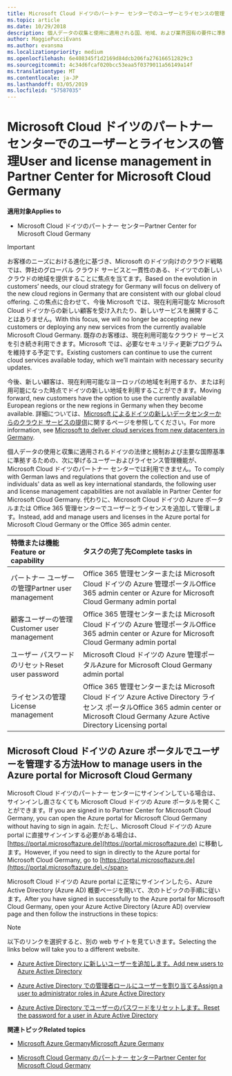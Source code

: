 ```yaml
---
title: Microsoft Cloud ドイツのパートナー センターでのユーザーとライセンスの管理 | Microsoft Cloud ドイツのパートナー センター
ms.topic: article
ms.date: 10/29/2018
description: 個人データの収集と使用に適用される国、地域、および業界固有の要件に準拠するためのユーザー管理機能が、Microsoft Cloud ドイツのパートナー センターでは利用できません。 代わりに、Microsoft Cloud ドイツの Azure ポータルでユーザーを追加および管理します。
author: MaggiePucciEvans
ms.author: evansma
ms.localizationpriority: medium
ms.openlocfilehash: 6e408345f1d2169d84dcb206fa276166512829c3
ms.sourcegitcommit: 4c34d6fcaf020bcc53eaa5f0379011a56149a14f
ms.translationtype: MT
ms.contentlocale: ja-JP
ms.lasthandoff: 03/05/2019
ms.locfileid: "57587035"
---
```

# <a name="user-and-license-management-in-partner-center-for-microsoft-cloud-germany"></a><span data-ttu-id="db400-104">Microsoft Cloud ドイツのパートナー センターでのユーザーとライセンスの管理</span><span class="sxs-lookup"><span data-stu-id="db400-104">User and license management in Partner Center for Microsoft Cloud Germany</span></span>

<span data-ttu-id="db400-105">**適用対象**</span><span class="sxs-lookup"><span data-stu-id="db400-105">**Applies to**</span></span>

-  <span data-ttu-id="db400-106">Microsoft Cloud ドイツのパートナー センター</span><span class="sxs-lookup"><span data-stu-id="db400-106">Partner Center for Microsoft Cloud Germany</span></span>

> [!IMPORTANT]
> <span data-ttu-id="db400-107">お客様のニーズにおける進化に基づき、Microsoft のドイツ向けのクラウド戦略では、弊社のグローバル クラウド サービスと一貫性のある、ドイツでの新しいクラウドの地域を提供することに焦点を当てます。</span><span class="sxs-lookup"><span data-stu-id="db400-107">Based on the evolution in customers’ needs, our cloud strategy for Germany will focus on delivery of the new cloud regions in Germany that are consistent with our global cloud offering.</span></span> <span data-ttu-id="db400-108">この焦点に合わせて、今後 Microsoft では、現在利用可能な Microsoft Cloud ドイツからの新しい顧客を受け入れたり、新しいサービスを展開することはありません。</span><span class="sxs-lookup"><span data-stu-id="db400-108">With this focus, we will no longer be accepting new customers or deploying any new services from the currently available Microsoft Cloud Germany.</span></span> <span data-ttu-id="db400-109">既存のお客様は、現在利用可能なクラウド サービスを引き続き利用できます。Microsoft では、必要なセキュリティ更新プログラムを維持する予定です。</span><span class="sxs-lookup"><span data-stu-id="db400-109">Existing customers can continue to use the current cloud services available today, which we’ll maintain with necessary security updates.</span></span>
>  
> <span data-ttu-id="db400-110">今後、新しい顧客は、現在利用可能なヨーロッパの地域を利用するか、または利用可能になった時点でドイツの新しい地域を利用することができます。</span><span class="sxs-lookup"><span data-stu-id="db400-110">Moving forward, new customers have the option to use the currently available European regions or the new regions in Germany when they become available.</span></span> <span data-ttu-id="db400-111">詳細については、[Microsoft によるドイツの新しいデータセンターからのクラウド サービスの提供](https://news.microsoft.com/europe/2018/08/31/microsoft-to-deliver-cloud-services-from-new-datacentres-in-germany-in-2019-to-meet-evolving-customer-needs/)に関するページを参照してください。</span><span class="sxs-lookup"><span data-stu-id="db400-111">For more information, see [Microsoft to deliver cloud services from new datacenters in Germany](https://news.microsoft.com/europe/2018/08/31/microsoft-to-deliver-cloud-services-from-new-datacentres-in-germany-in-2019-to-meet-evolving-customer-needs/).</span></span>

<span data-ttu-id="db400-112">個人データの使用と収集に適用されるドイツの法律と規制および主要な国際基準に準拠するための、次に挙げるユーザーおよびライセンス管理機能が、Microsoft Cloud ドイツのパートナー センターでは利用できません。</span><span class="sxs-lookup"><span data-stu-id="db400-112">To comply with German laws and regulations that govern the collection and use of individuals' data as well as key international standards, the following user and license management capabilities are not available in Partner Center for Microsoft Cloud Germany.</span></span> <span data-ttu-id="db400-113">代わりに、Microsoft Cloud ドイツの Azure ポータルまたは Office 365 管理センターでユーザーとライセンスを追加して管理します。</span><span class="sxs-lookup"><span data-stu-id="db400-113">Instead, add and manage users and licenses in the Azure portal for Microsoft Cloud Germany or the Office 365 admin center.</span></span>

<span data-ttu-id="db400-114">特徴または機能</span><span class="sxs-lookup"><span data-stu-id="db400-114">Feature or capability</span></span> | <span data-ttu-id="db400-115">タスクの完了先</span><span class="sxs-lookup"><span data-stu-id="db400-115">Complete tasks in</span></span>
:--- | :---
<span data-ttu-id="db400-116">パートナー ユーザーの管理</span><span class="sxs-lookup"><span data-stu-id="db400-116">Partner user management</span></span> | <span data-ttu-id="db400-117">Office 365 管理センターまたは Microsoft Cloud ドイツの Azure 管理ポータル</span><span class="sxs-lookup"><span data-stu-id="db400-117">Office 365 admin center or Azure for Microsoft Cloud Germany admin portal</span></span>
<span data-ttu-id="db400-118">顧客ユーザーの管理</span><span class="sxs-lookup"><span data-stu-id="db400-118">Customer user management</span></span> | <span data-ttu-id="db400-119">Office 365 管理センターまたは Microsoft Cloud ドイツの Azure 管理ポータル</span><span class="sxs-lookup"><span data-stu-id="db400-119">Office 365 admin center or Azure for Microsoft Cloud Germany admin portal</span></span>
<span data-ttu-id="db400-120">ユーザー パスワードのリセット</span><span class="sxs-lookup"><span data-stu-id="db400-120">Reset user password</span></span> | <span data-ttu-id="db400-121">Microsoft Cloud ドイツの Azure 管理ポータル</span><span class="sxs-lookup"><span data-stu-id="db400-121">Azure for Microsoft Cloud Germany admin portal</span></span>
<span data-ttu-id="db400-122">ライセンスの管理</span><span class="sxs-lookup"><span data-stu-id="db400-122">License management</span></span> | <span data-ttu-id="db400-123">Office 365 管理センターまたは Microsoft Cloud ドイツ Azure Active Directory ライセンス ポータル</span><span class="sxs-lookup"><span data-stu-id="db400-123">Office 365 admin center or Microsoft Cloud Germany Azure Active Directory Licensing portal</span></span>

## <a name="how-to-manage-users-in-the-azure-portal-for-microsoft-cloud-germany"></a><span data-ttu-id="db400-124">Microsoft Cloud ドイツの Azure ポータルでユーザーを管理する方法</span><span class="sxs-lookup"><span data-stu-id="db400-124">How to manage users in the Azure portal for Microsoft Cloud Germany</span></span> 

<span data-ttu-id="db400-125">Microsoft Cloud ドイツのパートナー センターにサインインしている場合は、サインインし直さなくても Microsoft Cloud ドイツの Azure ポータルを開くことができます。</span><span class="sxs-lookup"><span data-stu-id="db400-125">If you are signed in to Partner Center for Microsoft Cloud Germany, you can open the Azure portal for Microsoft Cloud Germany without having to sign in again.</span></span> <span data-ttu-id="db400-126">ただし、Microsoft Cloud ドイツの Azure portal に直接サインインする必要がある場合は、[https://portal.microsoftazure.de](https://portal.microsoftazure.de) に移動します。</span><span class="sxs-lookup"><span data-stu-id="db400-126">However, if you need to sign in directly to the Azure portal for Microsoft Cloud Germany, go to [https://portal.microsoftazure.de](https://portal.microsoftazure.de).</span></span> 

<span data-ttu-id="db400-127">Microsoft Cloud ドイツの Azure portal に正常にサインインしたら、Azure Active Directory (Azure AD) 概要ページを開いて、次のトピックの手順に従います。</span><span class="sxs-lookup"><span data-stu-id="db400-127">After you have signed in successfully to the Azure portal for Microsoft Cloud Germany, open your Azure Active Directory (Azure AD) overview page and then follow the instructions in these topics:</span></span>

> [!NOTE]  
> <span data-ttu-id="db400-128">以下のリンクを選択すると、別の web サイトを見ていきます。</span><span class="sxs-lookup"><span data-stu-id="db400-128">Selecting the links below will take you to a different website.</span></span> 

-  [<span data-ttu-id="db400-129">Azure Active Directory に新しいユーザーを追加します。</span><span class="sxs-lookup"><span data-stu-id="db400-129">Add new users to Azure Active Directory</span></span>](https://docs.microsoft.com/azure/active-directory/active-directory-users-create-azure-portal)

-  [<span data-ttu-id="db400-130">Azure Active Directory での管理者ロールにユーザーを割り当てる</span><span class="sxs-lookup"><span data-stu-id="db400-130">Assign a user to administrator roles in Azure Active Directory</span></span>](https://docs.microsoft.com/azure/active-directory/active-directory-users-assign-role-azure-portal)

-  [<span data-ttu-id="db400-131">Azure Active Directory でユーザーのパスワードをリセットします。</span><span class="sxs-lookup"><span data-stu-id="db400-131">Reset the password for a user in Azure Active Directory</span></span>](https://docs.microsoft.com/azure/active-directory/active-directory-users-reset-password-azure-portal)

<span data-ttu-id="db400-132">**関連トピック**</span><span class="sxs-lookup"><span data-stu-id="db400-132">**Related topics**</span></span>

-  [<span data-ttu-id="db400-133">Microsoft Azure Germany</span><span class="sxs-lookup"><span data-stu-id="db400-133">Microsoft Azure Germany</span></span>](https://azure.microsoft.com/en-us/global-infrastructure/germany/)

-  [<span data-ttu-id="db400-134">Microsoft Cloud Germany のパートナー センター</span><span class="sxs-lookup"><span data-stu-id="db400-134">Partner Center for Microsoft Cloud Germany</span></span>](partner-center-for-microsoft-cloud-germany.md)


